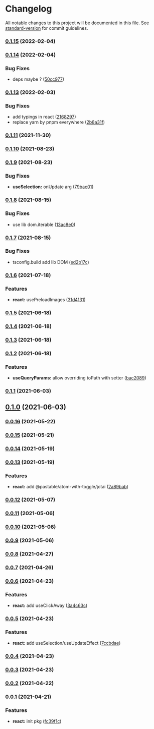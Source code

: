 # Changelog

All notable changes to this project will be documented in this file. See [standard-version](https://github.com/conventional-changelog/standard-version) for commit guidelines.

### [0.1.15](https://github.com/astahmer/pastable/compare/@pastable/react@0.1.14...@pastable/react@0.1.15) (2022-02-04)

### [0.1.14](https://github.com/astahmer/pastable/compare/@pastable/react@0.1.13...@pastable/react@0.1.14) (2022-02-04)


### Bug Fixes

* deps maybe ? ([50cc977](https://github.com/astahmer/pastable/commit/50cc977a604270530d0909009d5784c32014b773))

### [0.1.13](https://github.com/astahmer/pastable/compare/@pastable/react@0.1.10...@pastable/react@0.1.13) (2022-02-03)


### Bug Fixes

* add typings in react ([2168297](https://github.com/astahmer/pastable/commit/2168297fd71b18ae02267f81b3da0ee2f72565dd))
* replace yarn by pnpm everywhere ([2b8a31f](https://github.com/astahmer/pastable/commit/2b8a31f2026b36af1eec185f7ca307ef16496eef))

### [0.1.11](https://github.com/astahmer/pastable/compare/@pastable/react@0.1.10...@pastable/react@0.1.11) (2021-11-30)

### [0.1.10](https://github.com/astahmer/pastable/compare/@pastable/react@0.1.9...@pastable/react@0.1.10) (2021-08-23)

### [0.1.9](https://github.com/astahmer/pastable/compare/@pastable/react@0.1.8...@pastable/react@0.1.9) (2021-08-23)


### Bug Fixes

* **useSelection:** onUpdate arg ([79bac01](https://github.com/astahmer/pastable/commit/79bac01cbaaeb86a96ce1c1135aaaedd0ddfb2c8))

### [0.1.8](https://github.com/astahmer/pastable/compare/@pastable/react@0.1.7...@pastable/react@0.1.8) (2021-08-15)


### Bug Fixes

* use lib dom.iterable ([13ac8e0](https://github.com/astahmer/pastable/commit/13ac8e011a1bf997d7fae052c4232a5ffeb5b9ae))

### [0.1.7](https://github.com/astahmer/pastable/compare/@pastable/react@0.1.6...@pastable/react@0.1.7) (2021-08-15)


### Bug Fixes

* tsconfig.build add lib DOM ([ed2b17c](https://github.com/astahmer/pastable/commit/ed2b17cec4123846108ea4c26a2a8b7f4e0f0810))

### [0.1.6](https://github.com/astahmer/pastable/compare/@pastable/react@0.1.5...@pastable/react@0.1.6) (2021-07-18)


### Features

* **react:** usePreloadImages ([31d4131](https://github.com/astahmer/pastable/commit/31d4131e2a0fefe2d2f83c73b383f8d8de17f2ab))

### [0.1.5](https://github.com/astahmer/pastable/compare/@pastable/react@0.1.4...@pastable/react@0.1.5) (2021-06-18)

### [0.1.4](https://github.com/astahmer/pastable/compare/@pastable/react@0.1.3...@pastable/react@0.1.4) (2021-06-18)

### [0.1.3](https://github.com/astahmer/pastable/compare/@pastable/react@0.1.2...@pastable/react@0.1.3) (2021-06-18)

### [0.1.2](https://github.com/astahmer/pastable/compare/@pastable/react@0.1.1...@pastable/react@0.1.2) (2021-06-18)


### Features

* **useQueryParams:** allow overriding toPath with setter ([bac2089](https://github.com/astahmer/pastable/commit/bac20891d1656489ea2c2c6086e7ce589349496d))

### [0.1.1](https://github.com/astahmer/pastable/compare/@pastable/react@0.1.0...@pastable/react@0.1.1) (2021-06-03)

## [0.1.0](https://github.com/astahmer/pastable/compare/@pastable/react@0.0.16...@pastable/react@0.1.0) (2021-06-03)

### [0.0.16](https://github.com/astahmer/pastable/compare/@pastable/react@0.0.15...@pastable/react@0.0.16) (2021-05-22)

### [0.0.15](https://github.com/astahmer/pastable/compare/@pastable/react@0.0.14...@pastable/react@0.0.15) (2021-05-21)

### [0.0.14](https://github.com/astahmer/pastable/compare/@pastable/react@0.0.13...@pastable/react@0.0.14) (2021-05-19)

### [0.0.13](https://github.com/astahmer/pastable/compare/@pastable/react@0.0.12...@pastable/react@0.0.13) (2021-05-19)


### Features

* **react:** add @pastable/atom-with-toggle/jotai ([2a89bab](https://github.com/astahmer/pastable/commit/2a89babfd89bc8fe554e1edb190325fa1cc2edd6))

### [0.0.12](https://github.com/astahmer/pastable/compare/@pastable/react@0.0.11...@pastable/react@0.0.12) (2021-05-07)

### [0.0.11](https://github.com/astahmer/pastable/compare/@pastable/react@0.0.10...@pastable/react@0.0.11) (2021-05-06)

### [0.0.10](https://github.com/astahmer/pastable/compare/@pastable/react@0.0.9...@pastable/react@0.0.10) (2021-05-06)

### [0.0.9](https://github.com/astahmer/pastable/compare/@pastable/react@0.0.8...@pastable/react@0.0.9) (2021-05-06)

### [0.0.8](https://github.com/astahmer/pastable/compare/@pastable/react@0.0.7...@pastable/react@0.0.8) (2021-04-27)

### [0.0.7](https://github.com/astahmer/pastable/compare/@pastable/react@0.0.6...@pastable/react@0.0.7) (2021-04-26)

### [0.0.6](https://github.com/astahmer/pastable/compare/@pastable/react@0.0.5...@pastable/react@0.0.6) (2021-04-23)


### Features

* **react:** add useClickAway ([3a4c63c](https://github.com/astahmer/pastable/commit/3a4c63cb48a0a734f0b0797d02014674e8728eb4))

### [0.0.5](https://github.com/astahmer/pastable/compare/@pastable/react@0.0.4...@pastable/react@0.0.5) (2021-04-23)


### Features

* **react:** add useSelection/useUpdateEffect ([7ccbdae](https://github.com/astahmer/pastable/commit/7ccbdae7f51726a211efc7692a78ffe6d8178721))

### [0.0.4](https://github.com/astahmer/pastable/compare/@pastable/react@0.0.2...@pastable/react@0.0.4) (2021-04-23)

### [0.0.3](https://github.com/astahmer/pastable/compare/@pastable/react@0.0.2...@pastable/react@0.0.3) (2021-04-23)

### [0.0.2](https://github.com/astahmer/pastable/compare/@pastable/react@0.0.1...@pastable/react@0.0.2) (2021-04-22)

### 0.0.1 (2021-04-21)


### Features

* **react:** init pkg ([fc39f1c](https://github.com/astahmer/pastable/commit/fc39f1ca3a57f99bc56490a5a94b4e382b66be3f))

